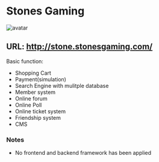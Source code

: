 # Stones Gaming

![avatar](http://upload.lsforum.net/users/public/l25275ssg229.png)

## URL: http://stone.stonesgaming.com/

Basic function:

 * Shopping Cart
 * Payment(simulation)
 * Search Engine with mulitple database
 * Member system
 * Online forum
 * Online Poll
 * Online ticket system
 * Friendship system
 * CMS
 
 ### Notes
 
 * No frontend and backend framework has been applied
